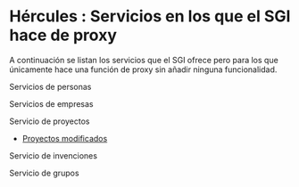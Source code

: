 # Hércules : Servicios en los que el SGI hace de proxy



A continuación se listan los servicios que el SGI ofrece pero para los que únicamente hace una función de proxy sin añadir ninguna funcionalidad.

  


Servicios de personas

Servicios de empresas

Servicio de proyectos

* [Proyectos modificados](https://confluence.um.es/confluence/pages/resumedraft.action?draftId=421003329&draftShareId=e5cbf17d-154b-4989-8332-f7a123e3bf67&#proxyproyectos "https://confluence.um.es/confluence/pages/resumedraft.action?draftId=421003329&draftShareId=e5cbf17d-154b-4989-8332-f7a123e3bf67&#proxyproyectos")

Servicio de invenciones

Servicio de grupos





